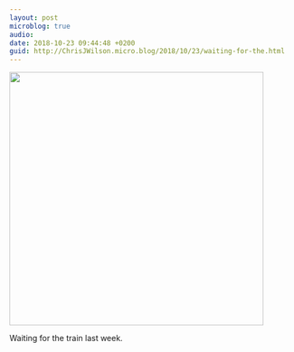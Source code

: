 ```yaml
---
layout: post
microblog: true
audio: 
date: 2018-10-23 09:44:48 +0200
guid: http://ChrisJWilson.micro.blog/2018/10/23/waiting-for-the.html
---
```

<a href="http://chrisjwilson.me/uploads/2018/0e5a2d217a.jpg"><img src="http://chrisjwilson.me/uploads/2018/0e5a2d217a.jpg" width="449" height="600" style="height: auto;" class="sunlit_image" /></a>

Waiting for the train last week. 

